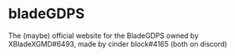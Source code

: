 # bladeGDPS
The (maybe) official website for the BladeGDPS owned by XBladeXGMD#6493, made by cinder block#4165 (both on discord)
